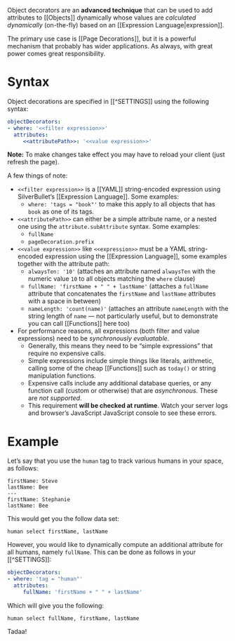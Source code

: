 Object decorators are an **advanced technique** that can be used to add attributes to [[Objects]] dynamically whose values are _calculated dynamically_ (on-the-fly) based on an [[Expression Language|expression]].

The primary use case is [[Page Decorations]], but it is a powerful mechanism that probably has wider applications. As always, with great power comes great responsibility.

# Syntax
Object decorations are specified in [[^SETTINGS]] using the following syntax:

```yaml
objectDecorators:
- where: '<<filter expression>>'
  attributes:
     <<attributePath>>: '<<value expression>>'
```

**Note:** To make changes take effect you may have to reload your client (just refresh the page).

A few things of note:

* `<<filter expression>>` is a [[YAML]] string-encoded expression using SilverBullet’s [[Expression Language]]. Some examples:
  * `where: 'tags = "book"'` to make this apply to all objects that has `book` as one of its tags.
* `<<attributePath>>` can either be a simple attribute name, or a nested one using the `attribute.subAttribute` syntax. Some examples:
  * `fullName`
  * `pageDecoration.prefix`
* `<<value expression>>` like `<<expression>>` must be a YAML string-encoded expression using the [[Expression Language]], some examples together with the attribute path:
  * `alwaysTen: '10'` (attaches an attribute named `alwaysTen` with the numeric value `10` to all objects matching the `where` clause)
  * `fullName: 'firstName + " " + lastName'` (attaches a `fullName` attribute that concatenates the `firstName` and `lastName` attributes with a space in between)
  * `nameLength: 'count(name)'` (attaches an attribute `nameLength` with the string length of `name` — not particularly useful, but to demonstrate you can call [[Functions]] here too)
* For performance reasons, all expressions (both filter and value expressions) need to be _synchronously evaluatable_.
  * Generally, this means they need to be “simple expressions” that require no expensive calls.
  * Simple expressions include simple things like literals, arithmetic, calling some of the cheap [[Functions]] such as `today()` or string manipulation functions.
  * Expensive calls include any additional database queries, or any function call (custom or otherwise) that are _asynchronous_. These are _not supported_.
  * This requirement **will be checked at runtime**. Watch your server logs and browser’s JavaScript JavaScript console to see these errors. 

# Example
Let’s say that you use the `human` tag to track various humans in your space, as follows:

```#human
firstName: Steve
lastName: Bee
---
firstName: Stephanie
lastName: Bee
```

This would get you the follow data set:

```query
human select firstName, lastName
```

However, you would like to dynamically compute an additional attribute for all humans, namely `fullName`. This can be done as follows in your [[^SETTINGS]]:

```yaml
objectDecorators:
- where: 'tag = "human"'
  attributes:
     fullName: 'firstName + " " + lastName'
```

Which will give you the following:

```query
human select fullName, firstName, lastName
```

Tadaa!
